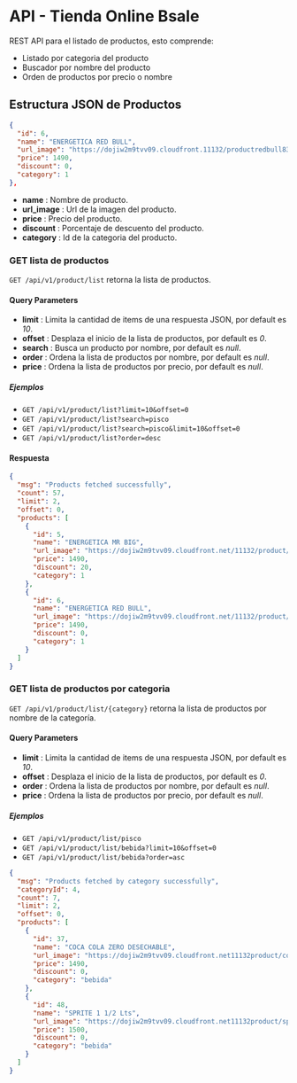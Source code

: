 # API - Tienda Online Bsale

REST API para el listado de productos, esto comprende:

- Listado por categoria del producto
- Buscador por nombre del producto
- Orden de productos por precio o nombre

## Estructura JSON de Productos

```json
{
  "id": 6,
  "name": "ENERGETICA RED BULL",
  "url_image": "https://dojiw2m9tvv09.cloudfront.11132/productredbull8381.jpg",
  "price": 1490,
  "discount": 0,
  "category": 1
},
```

- **name** : Nombre de producto.
- **url_image** : Url de la imagen del producto.
- **price** : Precio del producto.
- **discount** : Porcentaje de descuento del producto.
- **category** : Id de la categoria del producto.

### GET lista de productos

`GET /api/v1/product/list` retorna la lista de productos.

#### Query Parameters

- **limit** : Limita la cantidad de items de una respuesta JSON, por default es _10_.
- **offset** : Desplaza el inicio de la lista de productos, por default es _0_.
- **search** : Busca un producto por nombre, por default es _null_.
- **order** : Ordena la lista de productos por nombre, por default es _null_.
- **price** : Ordena la lista de productos por precio, por default es _null_.

##### Ejemplos

- `GET /api/v1/product/list?limit=10&offset=0`
- `GET /api/v1/product/list?search=pisco`
- `GET /api/v1/product/list?search=pisco&limit=10&offset=0`
- `GET /api/v1/product/list?order=desc`

#### Respuesta

```json
{
  "msg": "Products fetched successfully",
  "count": 57,
  "limit": 2,
  "offset": 0,
  "products": [
    {
      "id": 5,
      "name": "ENERGETICA MR BIG",
      "url_image": "https://dojiw2m9tvv09.cloudfront.net/11132/product/misterbig3308256.jpg",
      "price": 1490,
      "discount": 20,
      "category": 1
    },
    {
      "id": 6,
      "name": "ENERGETICA RED BULL",
      "url_image": "https://dojiw2m9tvv09.cloudfront.net/11132/product/redbull8381.jpg",
      "price": 1490,
      "discount": 0,
      "category": 1
    }
  ]
}
```

### GET lista de productos por categoria

`GET /api/v1/product/list/{category}` retorna la lista de productos por nombre de la categoría.

#### Query Parameters

- **limit** : Limita la cantidad de items de una respuesta JSON, por default es _10_.
- **offset** : Desplaza el inicio de la lista de productos, por default es _0_.
- **order** : Ordena la lista de productos por nombre, por default es _null_.
- **price** : Ordena la lista de productos por precio, por default es _null_.

##### Ejemplos

- `GET /api/v1/product/list/pisco`
- `GET /api/v1/product/list/bebida?limit=10&offset=0`
- `GET /api/v1/product/list/bebida?order=asc`

```json
{
  "msg": "Products fetched by category successfully",
  "categoryId": 4,
  "count": 7,
  "limit": 2,
  "offset": 0,
  "products": [
    {
      "id": 37,
      "name": "COCA COLA ZERO DESECHABLE",
      "url_image": "https://dojiw2m9tvv09.cloudfront.net11132product/cocazero9766.jpg",
      "price": 1490,
      "discount": 0,
      "category": "bebida"
    },
    {
      "id": 48,
      "name": "SPRITE 1 1/2 Lts",
      "url_image": "https://dojiw2m9tvv09.cloudfront.net11132product/sprite-lata-33cl5575.jpg",
      "price": 1500,
      "discount": 0,
      "category": "bebida"
    }
  ]
}
```

